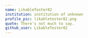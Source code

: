 ```yaml
---
name: LikableTester82
institution: institution of unknown
profile_pic: likabletester82.png
quote: There's not much to say.
github_user: LikableTester82
---
```

